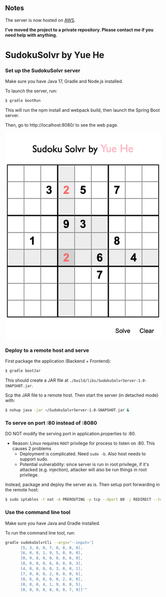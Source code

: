 ## Notes
The server is now hosted on [AWS](http://184.169.222.204/sudoku).

**I've moved the project to a private repository. Please contact me if you need help with anything.**

# SudokuSolvr by Yue He

### Set up the SudokuSolvr server
Make sure you have Java 17, Gradle and Node.js installed.

To launch the server, run:

```bash
$ gradle bootRun
```

This will run the npm install and webpack build, then launch the Spring Boot server.

Then, go to http://localhost:8080/ to see the web page.

![screenshot](screenshots/SudokuSolver_screenshot.png?raw=true "server screenshot")

### Deploy to a remote host and serve

First package the application (Backend + Frontend):

```bash
$ gradle bootJar
```

This should create a JAR file at `./build/libs/SudokuSolvrServer-1.0-SNAPSHOT.jar`.

Scp the JAR file to a remote host. Then start the server (in detached mode) with:

```bash
$ nohup java -jar ~/SudokuSolvrServer-1.0-SNAPSHOT.jar &
```

### To serve on port :80 instead of :8080

DO NOT modify the serving port in application.properties to :80.
- Reason: Linux requires `ROOT` privilege for process to listen on :80. This causes 2 problems
  - Deployment is complicated. Need `sudo -b`. Also host needs to support sudo.
  - Potential vulnerability: since server is run in root privilege, if it's attacked (e.g. injection), attacker will also be run things in root privilege.

Instead, package and deploy the server as is. Then setup port forwarding in the remote host:

```bash
$ sudo iptables -t nat -A PREROUTING -p tcp --dport 80 -j REDIRECT --to-ports 8080
```

### Use the command line tool
Make sure you have Java and Gradle installed.

To run the command line tool, run:

```bash
gradle sudokuSolvrCli --args="--input='[
       [5, 3, 0, 0, 7, 0, 0, 0, 0],
       [6, 0, 0, 1, 9, 5, 0, 0, 0],
       [0, 9, 8, 0, 0, 0, 0, 6, 0],
       [8, 0, 0, 0, 6, 0, 0, 0, 3],
       [4, 0, 0, 8, 0, 3, 0, 0, 1],
       [7, 0, 0, 0, 2, 0, 0, 0, 6],
       [0, 6, 0, 0, 0, 0, 2, 8, 0],
       [0, 0, 0, 4, 1, 9, 0, 0, 5],
       [0, 0, 0, 0, 8, 0, 0, 7, 9]]'"
```
